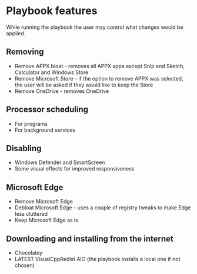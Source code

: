 # Playbook features
While running the playbook the user may control what changes would be applied.

## Removing
- Remove APPX bloat - removes all APPX apps except Snip and Sketch, Calculator and Windows Store
- Remove Microsoft Store - if the option to remove APPX was selected, the user will be asked if they would like to keep the Store
- Remove OneDrive - removes OneDrive

## Processor scheduling
- For programs
- For background services

## Disabling
- Windows Defender and SmartScreen
- Some visual effects for improved responsiveness

## Microsoft Edge
- Remove Microsoft Edge
- Debloat Microsoft Edge - uses a couple of registry tweaks to make Edge less cluttered
- Keep Microsoft Edge as is


## Downloading and installing from the internet
- Chocolatey
- LATEST VisualCppRedist AIO (the playbook installs a local one if not chosen)
